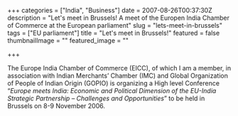+++
categories = ["India", "Business"]
date = 2007-08-26T00:37:30Z
description = "Let's meet in Brussels! A meet of the Europen India Chamber of Commerce at the European parliament"
slug = "lets-meet-in-brussels"
tags = ["EU parliament"]
title = "Let's meet in Brussels!"
featured = false
thumbnailImage = ""
featured_image = ""

+++


The Europe India Chamber of Commerce (EICC), of which I am a member, in association with Indian Merchants’ Chamber (IMC) and Global Organization of People of Indian Origin (GOPIO) is organizing a High level Conference “*Europe meets India: Economic and Political Dimension of the EU-India Strategic Partnership – Challenges and Opportunities*” to be held in Brussels on 8-9 November 2006.

